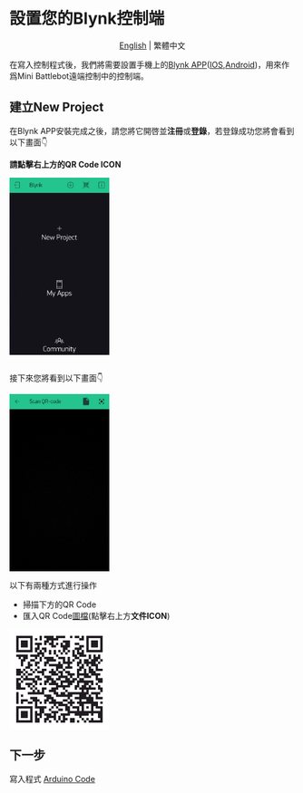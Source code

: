 # 設置您的Blynk控制端

<p align="center">
  <a href="README_EN.md">English</a> |
  <span>繁體中文</span>
</p>

在寫入控制程式後，我們將需要設置手機上的[Blynk APP](https://blynk.io/en/getting-started)([IOS](https://itunes.apple.com/us/app/blynk-iot-for-arduino-esp32/id808760481?mt=8),[Android](https://play.google.com/store/apps/details?id=cc.blynk&hl=en_US))，用來作爲Mini Battlebot遠端控制中的控制端。

## 建立New Project

在Blynk APP安裝完成之後，請您將它開啓並**注冊**或**登錄**，若登錄成功您將會看到以下畫面👇

**請點擊右上方的QR Code ICON**

<a>
  <img align="center" alt="Blynk APP" width="35%" src="../docs/images/blynk001.jpg" />
</a>

## 

接下來您將看到以下畫面👇

<a>
  <img align="center" alt="Blynk APP" width="35%" src="../docs/images/blynk002.jpg" />
</a>

以下有兩種方式進行操作
- 掃描下方的QR Code
- 匯入QR Code[圖檔](../docs/images/blynk003.png)(點擊右上方**文件ICON**)

<a>
  <img align="center" alt="Blynk APP" width="35%" src="../docs/images/blynk003.png" />
</a>


## 下一步

寫入程式 [Arduino Code](../firmware/README.md)
